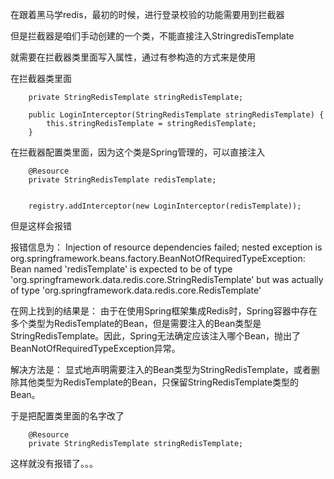 在跟着黑马学redis，最初的时候，进行登录校验的功能需要用到拦截器

但是拦截器是咱们手动创建的一个类，不能直接注入StringredisTemplate

就需要在拦截器类里面写入属性，通过有参构造的方式来是使用

在拦截器类里面
```
    private StringRedisTemplate stringRedisTemplate;

    public LoginInterceptor(StringRedisTemplate stringRedisTemplate) {
        this.stringRedisTemplate = stringRedisTemplate;
    }

```

在拦截器配置类里面，因为这个类是Spring管理的，可以直接注入
```
    @Resource
    private StringRedisTemplate redisTemplate;


    registry.addInterceptor(new LoginInterceptor(redisTemplate));

```

但是这样会报错

报错信息为：
Injection of resource dependencies failed; nested exception is org.springframework.beans.factory.BeanNotOfRequiredTypeException: Bean named 'redisTemplate' is expected to be of type 'org.springframework.data.redis.core.StringRedisTemplate' but was actually of type 'org.springframework.data.redis.core.RedisTemplate'

在网上找到的结果是：
由于在使用Spring框架集成Redis时，Spring容器中存在多个类型为RedisTemplate的Bean，但是需要注入的Bean类型是StringRedisTemplate。因此，Spring无法确定应该注入哪个Bean，抛出了BeanNotOfRequiredTypeException异常。

解决方法是：
显式地声明需要注入的Bean类型为StringRedisTemplate，或者删除其他类型为RedisTemplate的Bean，只保留StringRedisTemplate类型的Bean。

于是把配置类里面的名字改了
```
    @Resource
    private StringRedisTemplate stringRedisTemplate;

```

这样就没有报错了。。。